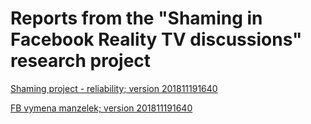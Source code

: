 # Reports from the "Shaming in Facebook Reality TV discussions" research project 


[Shaming project - reliability; version 201811191640](intercoder_shaming.nb.html)

[FB vymena manzelek; version 201811191640](shaming_data_process.nb.html)

